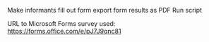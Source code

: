 Make informants fill out form
export form results as PDF
Run script

URL to Microsoft Forms survey used:
https://forms.office.com/e/pJ7J9qnc81
